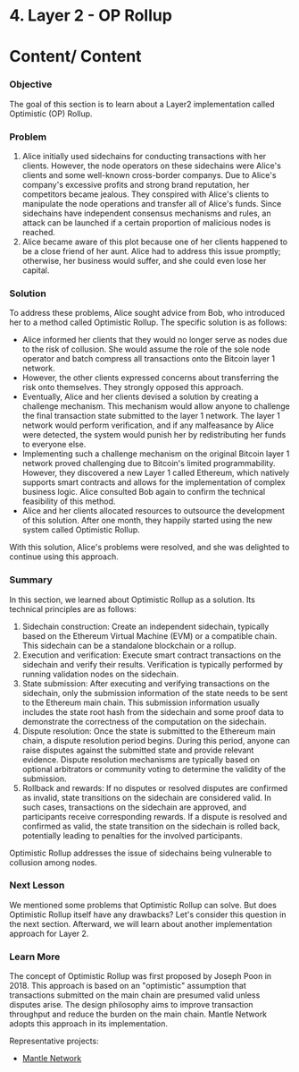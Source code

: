 # 4. Layer 2 - OP Rollup

# Content/ Content

### Objective

The goal of this section is to learn about a Layer2 implementation called Optimistic (OP) Rollup.

### Problem

1. Alice initially used sidechains for conducting transactions with her clients. However, the node operators on these sidechains were Alice's clients and some well-known cross-border companys. Due to Alice's company's excessive profits and strong brand reputation, her competitors became jealous. They conspired with Alice's clients to manipulate the node operations and transfer all of Alice's funds. Since sidechains have independent consensus mechanisms and rules, an attack can be launched if a certain proportion of malicious nodes is reached.
2. Alice became aware of this plot because one of her clients happened to be a close friend of her aunt. Alice had to address this issue promptly; otherwise, her business would suffer, and she could even lose her capital.

### Solution

To address these problems, Alice sought advice from Bob, who introduced her to a method called Optimistic Rollup. The specific solution is as follows:

- Alice informed her clients that they would no longer serve as nodes due to the risk of collusion. She would assume the role of the sole node operator and batch compress all transactions onto the Bitcoin layer 1 network.
- However, the other clients expressed concerns about transferring the risk onto themselves. They strongly opposed this approach.
- Eventually, Alice and her clients devised a solution by creating a challenge mechanism. This mechanism would allow anyone to challenge the final transaction state submitted to the layer 1 network. The layer 1 network would perform verification, and if any malfeasance by Alice were detected, the system would punish her by redistributing her funds to everyone else.
- Implementing such a challenge mechanism on the original Bitcoin layer 1 network proved challenging due to Bitcoin's limited programmability. However, they discovered a new Layer 1 called Ethereum, which natively supports smart contracts and allows for the implementation of complex business logic. Alice consulted Bob again to confirm the technical feasibility of this method.
- Alice and her clients allocated resources to outsource the development of this solution. After one month, they happily started using the new system called Optimistic Rollup.

With this solution, Alice's problems were resolved, and she was delighted to continue using this approach.

### Summary

In this section, we learned about Optimistic Rollup as a solution. Its technical principles are as follows:

1. Sidechain construction: Create an independent sidechain, typically based on the Ethereum Virtual Machine (EVM) or a compatible chain. This sidechain can be a standalone blockchain or a rollup.
2. Execution and verification: Execute smart contract transactions on the sidechain and verify their results. Verification is typically performed by running validation nodes on the sidechain.
3. State submission: After executing and verifying transactions on the sidechain, only the submission information of the state needs to be sent to the Ethereum main chain. This submission information usually includes the state root hash from the sidechain and some proof data to demonstrate the correctness of the computation on the sidechain.
4. Dispute resolution: Once the state is submitted to the Ethereum main chain, a dispute resolution period begins. During this period, anyone can raise disputes against the submitted state and provide relevant evidence. Dispute resolution mechanisms are typically based on optional arbitrators or community voting to determine the validity of the submission.
5. Rollback and rewards: If no disputes or resolved disputes are confirmed as invalid, state transitions on the sidechain are considered valid. In such cases, transactions on the sidechain are approved, and participants receive corresponding rewards. If a dispute is resolved and confirmed as valid, the state transition on the sidechain is rolled back, potentially leading to penalties for the involved participants.

Optimistic Rollup addresses the issue of sidechains being vulnerable to collusion among nodes.

### Next Lesson

We mentioned some problems that Optimistic Rollup can solve. But does Optimistic Rollup itself have any drawbacks? Let's consider this question in the next section. Afterward, we will learn about another implementation approach for Layer 2.

### Learn More

The concept of Optimistic Rollup was first proposed by Joseph Poon in 2018. This approach is based on an "optimistic" assumption that transactions submitted on the main chain are presumed valid unless disputes arise. The design philosophy aims to improve transaction throughput and reduce the burden on the main chain. Mantle Network adopts this approach in its implementation.

Representative projects:

- [Mantle Network](https://www.mantle.xyz/)
